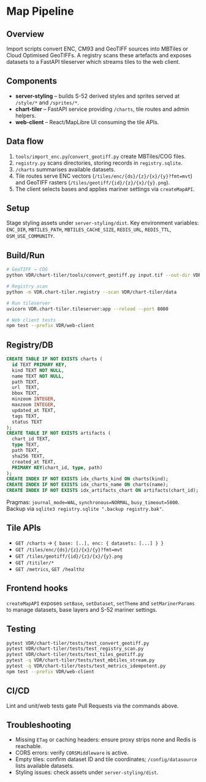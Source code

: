 # Map Pipeline

## Overview
Import scripts convert ENC, CM93 and GeoTIFF sources into MBTiles or Cloud Optimised GeoTIFFs. A registry scans these artefacts and exposes datasets to a FastAPI tileserver which streams tiles to the web client.

## Components
- **server-styling** – builds S-52 derived styles and sprites served at `/style/*` and `/sprites/*`.
- **chart-tiler** – FastAPI service providing `/charts`, tile routes and admin helpers.
- **web-client** – React/MapLibre UI consuming the tile APIs.

## Data flow
1. `tools/import_enc.py`/`convert_geotiff.py` create MBTiles/COG files.
2. `registry.py` scans directories, storing records in `registry.sqlite`.
3. `/charts` summarises available datasets.
4. Tile routes serve ENC vectors (`/tiles/enc/{ds}/{z}/{x}/{y}?fmt=mvt`) and GeoTIFF rasters (`/tiles/geotiff/{id}/{z}/{x}/{y}.png`).
5. The client selects bases and applies mariner settings via `createMapAPI`.

## Setup
Stage styling assets under `server-styling/dist`. Key environment variables:
`ENC_DIR`, `MBTILES_PATH`, `MBTILES_CACHE_SIZE`, `REDIS_URL`, `REDIS_TTL`, `OSM_USE_COMMUNITY`.

## Build/Run
```bash
# GeoTIFF → COG
python VDR/chart-tiler/tools/convert_geotiff.py input.tif --out-dir VDR/chart-tiler/data/geotiff

# Registry scan
python -m VDR.chart-tiler.registry --scan VDR/chart-tiler/data

# Run tileserver
uvicorn VDR.chart-tiler.tileserver:app --reload --port 8080

# Web client tests
npm test --prefix VDR/web-client
```

## Registry/DB
```sql
CREATE TABLE IF NOT EXISTS charts (
  id TEXT PRIMARY KEY,
  kind TEXT NOT NULL,
  name TEXT NOT NULL,
  path TEXT,
  url  TEXT,
  bbox TEXT,
  minzoom INTEGER,
  maxzoom INTEGER,
  updated_at TEXT,
  tags TEXT,
  status TEXT
);
CREATE TABLE IF NOT EXISTS artifacts (
  chart_id TEXT,
  type TEXT,
  path TEXT,
  sha256 TEXT,
  created_at TEXT,
  PRIMARY KEY(chart_id, type, path)
);
CREATE INDEX IF NOT EXISTS idx_charts_kind ON charts(kind);
CREATE INDEX IF NOT EXISTS idx_charts_name ON charts(name);
CREATE INDEX IF NOT EXISTS idx_artifacts_chart ON artifacts(chart_id);
```
Pragmas: `journal_mode=WAL`, `synchronous=NORMAL`, `busy_timeout=5000`. Backup via `sqlite3 registry.sqlite ".backup registry.bak"`.

## Tile APIs
- `GET /charts` → `{ base: [..], enc: { datasets: [...] } }`
- `GET /tiles/enc/{ds}/{z}/{x}/{y}?fmt=mvt`
- `GET /tiles/geotiff/{id}/{z}/{x}/{y}.png`
- `GET /titiler/*`
- `GET /metrics`, `GET /healthz`

## Frontend hooks
`createMapAPI` exposes `setBase`, `setDataset`, `setTheme` and `setMarinerParams` to manage datasets, base layers and S-52 mariner settings.

## Testing
```bash
pytest VDR/chart-tiler/tests/test_convert_geotiff.py
pytest VDR/chart-tiler/tests/test_registry_scan.py
pytest VDR/chart-tiler/tests/test_tiles_geotiff.py
pytest -q VDR/chart-tiler/tests/test_mbtiles_stream.py
pytest -q VDR/chart-tiler/tests/test_metrics_idempotent.py
npm test --prefix VDR/web-client
```

## CI/CD
Lint and unit/web tests gate Pull Requests via the commands above.

## Troubleshooting
- Missing `ETag` or caching headers: ensure proxy strips none and Redis is reachable.
- CORS errors: verify `CORSMiddleware` is active.
- Empty tiles: confirm dataset ID and tile coordinates; `/config/datasource` lists available datasets.
- Styling issues: check assets under `server-styling/dist`.
